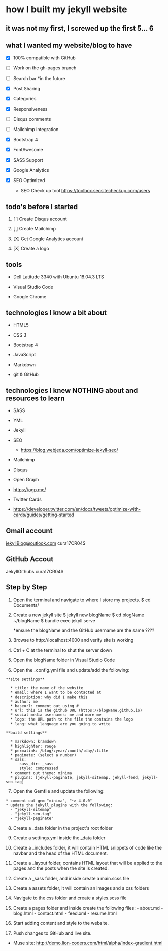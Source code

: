 # how I built my jekyll website

## it was not my first, I screwed up the first 5... 6

## what I wanted my website/blog to have

  * [X] 100% compatible with GitHub

  * [ ] Work on the gh-pages branch
  
  * [ ] Search bar *in the future

  * [X] Post Sharing

  * [X] Categories

  * [X] Responsiveness

  * [ ] Disqus comments

  * [ ] Mailchimp integration

  * [X] Bootstrap 4

  * [X] FontAwesome

  * [X] SASS Support

  * [X] Google Analytics

  * [X] SEO Optimized
    - SEO Check up tool
      https://toolbox.seositecheckup.com/users

  ## todo's before I started

  1. [ ] Create Disqus account

  2. [ ] Create Mailchimp

  3. [X] Get Google Analytics account

  4. [X] Create a logo

  ## tools

  * Dell Latitude 3340 with Ubuntu 18.04.3 LTS

  * Visual Studio Code

  * Google Chrome

  ## technologies I know a bit about

  * HTML5

  * CSS 3

  * Bootstrap 4

  * JavaScript

  * Markdown

  * git & GitHub

  ## technologies I knew NOTHING about and resources to learn

  * SASS

  * YML

  * Jekyll

  * SEO
    - https://blog.webjeda.com/optimize-jekyll-seo/

  * Mailchimp

  * Disqus

  * Open Graph
   - https://ogp.me/

  * Twitter Cards
   - https://developer.twitter.com/en/docs/tweets/optimize-with-cards/guides/getting-started

  ## Gmail account
  jekyllBlog@outlook.com
  cura17CR04$

  ## GitHub Accout
  JekyllGithubs
  cura17CR04$

  ## Step by Step

  1. Open the terminal and navigate to where I store my projects.
      $ cd Documents/

  2. Create a new jekyll site
      $ jekyll new blogName
      $ cd blogName
      ~/blogName $ bundle exec jekyll serve

      *ensure the blogName and the GitHub username are the same ????
  
  3. Browse to http://localhost:4000 and verify site is working

  4. Ctrl + C at the terminal to shut the server down

  5. Open the blogName folder in Visual Studio Code

  6. Open the _config.yml file and update/add the following:
      
    **site settings**

      * title: the name of the website
      * email: where I want to be contacted at
      * description: why did I make this
      * author: me
      * baseurl: comment out using #
      * url: this is the github URL (https://blogName.github.io)
      * social media usernames: me and more me
      * logo: the URL path to the file the contains the logo
      * lang: what language are you going to write

    **build settings**

      * markdown: kramdown
      * highlighter: rouge
      * permalink: /blog/:year/:month/:day/:title
      * paginate: (select a number)
      * sass:
          sass_dir: _sass
          style: compressed
      * comment out theme: minima
      * plugins: [jekyll-paginate, jekyll-sitemap, jekyll-feed, jekyll-seo-tag]

  7. Open the Gemfile and update the following:

    * comment out gem "minima", "~> 4.0.0"
    * update the jekyll_plugins with the following:
      - "jekyll-sitemap"
      - "jekyll-seo-tag"
      - "jekyll-paginate"

  8. Create a _data folder in the project's root folder

  9. Create a settings.yml inside the _data folder

  10. Create a _includes folder, it will contain HTML snippets of code like the navbar and the head of the HTML document.

  11. Create a _layout folder, contains HTML layout that will be applied to the pages and the posts when the site is created.

  12. Create a _sass folder, and inside create a main.scss file

  13. Create a assets folder, it will contain an images and a css folders

  14. Navigate to the css folder and create a styles.scss file

  15. Create a pages folder and inside create the following files:
    - about.md
    - blog.html
    - contact.html
    - feed.xml
    - resume.html
  
  16. Start adding content and style to the website.

  17. Push changes to GitHub and live site.

  * Muse site: http://demo.lion-coders.com/html/alpha/index-gradient.html

  